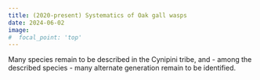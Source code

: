 ```yaml
---
title: (2020-present) Systematics of Oak gall wasps
date: 2024-06-02
image:
#  focal_point: 'top'
---
```


Many species remain to be described in the Cynipini tribe, and - among the described species - many alternate generation remain to be identified.

<!--more-->

